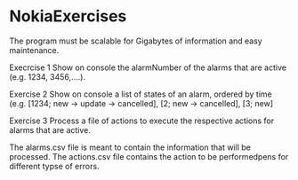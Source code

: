 # NokiaExercises
The program must be scalable for Gigabytes of information and easy maintenance.

Execrcise 1
  Show on console the alarmNumber of the alarms that are active (e.g. 1234, 3456,....).
 
Exercise 2 
  Show on console a list of states of an alarm, ordered by time (e.g. [1234; new -> update -> cancelled], [2; new -> cancelled], [3; new]

Exercise 3
  Process a file of actions to execute the respective actions for alarms that are active.
  
The alarms.csv file is meant to contain the information that will be processed.
The actions.csv file contains the action to be performedpens for different typse of errors.
